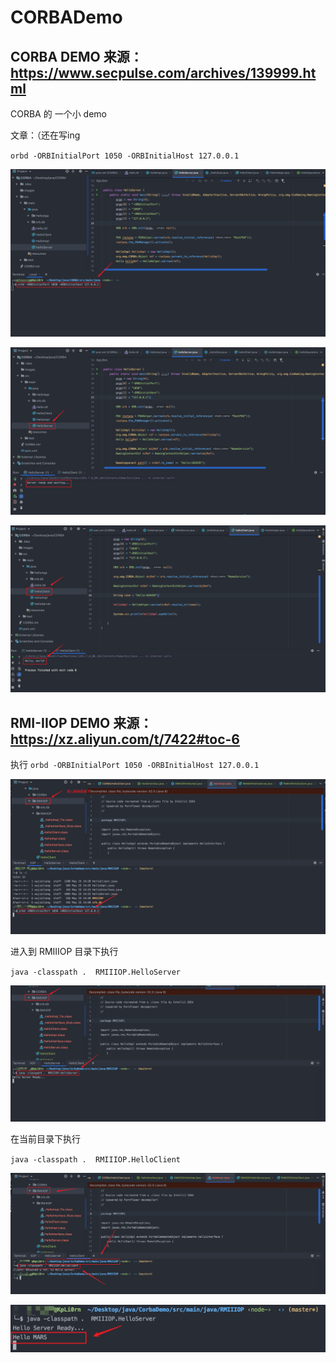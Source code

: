 # CORBADemo
## CORBA DEMO 来源：https://www.secpulse.com/archives/139999.html

CORBA 的 一个小 demo

文章：（还在写ing

`orbd -ORBInitialPort 1050 -ORBInitialHost 127.0.0.1`

![01](./images/01.png)

![02](./images/02.png)

![03](./images/03.png)

## RMI-IIOP DEMO 来源：https://xz.aliyun.com/t/7422#toc-6
执行
`orbd -ORBInitialPort 1050 -ORBInitialHost 127.0.0.1`

![04](./images/04.png)

进入到 RMIIIOP 目录下执行 

`java -classpath .  RMIIIOP.HelloServer`

![05](./images/05.png)

在当前目录下执行 

`java -classpath .  RMIIIOP.HelloClient`

![06](./images/06.png)

![07](./images/07.png)